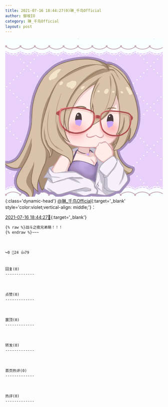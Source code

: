 ```yaml
---
title: 2021-07-16 18:44:27(0)琳_千鸟Official
author: 御坂IO
category: 琳_千鸟Official
layout: post
---
```


![img](/images/c0a88f85ebd0d056f37b114e0748e69556c8b488.jpg){:class='dynamic-head'}
[@琳_千鸟Official](https://space.bilibili.com/1620923329/dynamic){:target='_blank' style='color:violet;vertical-align: middle;'}：

[2021-07-16 18:44:27🔗](https://t.bilibili.com/548011485940001975){:target='_blank'}

~~~
{% raw %}战斗之夜兄弟萌！！！
{% endraw %}~~~



↪️0 💬24 👍79


回复(0)
-------------



点赞(0)
-------------



置顶(0)
-------------



转发(0)
-------------



首页热评(0)
-------------



热评(0)
-------------




